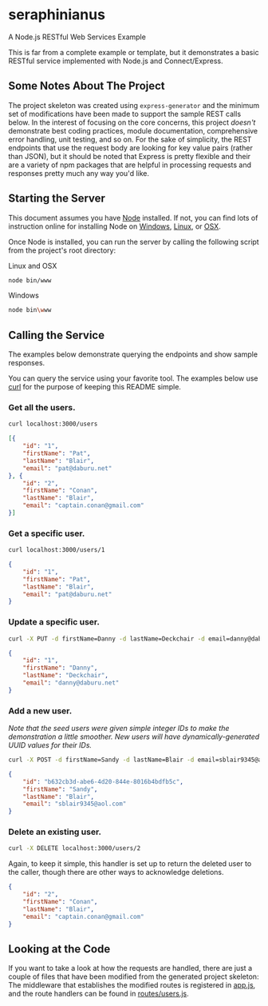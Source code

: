 # seraphinianus
A Node.js RESTful Web Services Example

This is far from a complete example or template, but it demonstrates a basic RESTful
service implemented with Node.js and Connect/Express.

## Some Notes About The Project
The project skeleton was created using `express-generator` and the minimum set of modifications
have been made to support the sample REST calls below.  In the interest of focusing on the
core concerns, this project *doesn't* demonstrate best coding practices, module documentation,
comprehensive error handling, unit testing, and so on.  For the sake of simplicity, the REST
endpoints that use the request body are looking for key value pairs (rather than JSON), but it
should be noted that Express is pretty flexible and their are a variety of npm packages that
are helpful in processing requests and responses pretty much any way you'd like.

## Starting the Server
This document assumes you have [Node](https://nodejs.org/en/) installed.  If not, you can find lots
of instruction online for installing Node on [Windows](http://blog.teamtreehouse.com/install-node-js-npm-windows),
[Linux](https://www.digitalocean.com/community/tutorials/how-to-install-node-js-on-ubuntu-16-04), or
[OSX](http://blog.teamtreehouse.com/install-node-js-npm-mac).

Once Node is installed, you can run the server by calling the following script from the project's
root directory:

Linux and OSX
```sh
node bin/www
```

Windows
```sh
node bin\www
```

## Calling the Service

The examples below demonstrate querying the endpoints and show sample responses.

You can query the service using your favorite tool.  The examples below use 
[curl](https://www.tutorialspoint.com/unix_commands/curl.htm) for the purpose of keeping this
README simple.

### Get all the users.
```sh
curl localhost:3000/users
```
```json
[{
    "id": "1",
    "firstName": "Pat",
    "lastName": "Blair",
    "email": "pat@daburu.net"
}, {
    "id": "2",
    "firstName": "Conan",
    "lastName": "Blair",
    "email": "captain.conan@gmail.com"
}]
```


### Get a specific user.
```sh
curl localhost:3000/users/1
```
```json
{
    "id": "1",
    "firstName": "Pat",
    "lastName": "Blair",
    "email": "pat@daburu.net"
}
```


### Update a specific user.
```sh
curl -X PUT -d firstName=Danny -d lastName=Deckchair -d email=danny@daburu.net localhost:3000/users/1
```
```json
{
    "id": "1",
    "firstName": "Danny",
    "lastName": "Deckchair",
    "email": "danny@daburu.net"
}
```

### Add a new user.
*Note that the seed users were given simple integer IDs to make the demonstration a little smoother.
New users will have dynamically-generated UUID values for their IDs.*
```sh
curl -X POST -d firstName=Sandy -d lastName=Blair -d email=sblair9345@aol.com localhost:3000/users
```
```json
{
    "id": "b632cb3d-abe6-4d20-844e-8016b4bdfb5c",
    "firstName": "Sandy",
    "lastName": "Blair",
    "email": "sblair9345@aol.com"
}
```


### Delete an existing user.
```sh
curl -X DELETE localhost:3000/users/2
```
Again, to keep it simple, this handler is set up to return the deleted user to the caller, though 
there are other ways to acknowledge deletions.
```json
{
    "id": "2",
    "firstName": "Conan",
    "lastName": "Blair",
    "email": "captain.conan@gmail.com"
}
```

## Looking at the Code

If you want to take a look at how the requests are handled, there are just a couple of files that
have been modified from the generated project skeleton:  The middleware that establishes the 
modified routes is registered in [app.js](app.js), and the route handlers can be found in
[routes/users.js](routes/users.js).


